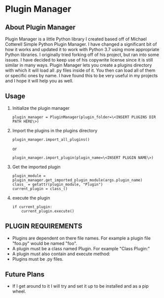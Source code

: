 # Plugin Manager

## About Plugin Manager

Plugin Manager is a little Python library I created based off of Michael Cotterell Simple Python Plugin Manager. I have changed a significant bit of how it works and updated it to work with Python 3.7 using more appropriate Python libraries. I originally tried forking off of his project, but ran into some issues. I have decided to keep use of his copywrite license since it is still similar in many ways. Plugin Manager lets you create a plugins directory with which it will load all .py files inside of it. You then can load all of them or specific ones by name. I have found this to be very useful in my projects and I hope it will help you as well.

## Usage

1. Initialize the plugin manager

	``` shell
	plugin_manager = PluginManager(plugin_folder=\<INSERT PLUGINS DIR PATH HERE\>)
	```
	
2. Import the plugins in the plugins directory

	``` shell
	plugin_manager.import_all_plugins()
	```
	
	or
	
	``` shell
	plugin_manager.import_plugin(plugin_name=\<INSERT PLUGIN NAME\>)
	```
3. Get the imported plugin

	```shell
	plugin_module = plugin_manager.get_imported_plugin_module(args.plugin_name)
    class_ = getattr(plugin_module, "Plugin")
    current_plugin = class_()
	```
	
4. execute the plugin

	```shell
    if current_plugin:
        current_plugin.execute()
	```
	
## PLUGIN REQUIREMENTS

- Plugins are dependent on there file names. For example a plugin file "foo.py" would be named "foo".
- A plugin must be a class named Plugin. For example "Class Plugin:"
- A plugin must also contain and execute method:
- Plugins must be .py files.

## Future Plans

- If I get around to it I will try and set it up to be installed and as a pip wheel.
